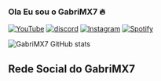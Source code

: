 ### Ola Eu sou o GabriMX7 🔥

[![YouTube](https://img.shields.io/badge/YouTube-FF0000?style=for-the-badge&logo=youtube&logoColor=white)](https://youtube.com/@GabriMX7)
[![discord](https://img.shields.io/badge/Discord-7289DA?style=for-the-badge&logo=discord&logoColor=white)](https://discord.gg/cHDTJGXrvJ)
[![lnstagram](https://img.shields.io/badge/Instagram-E4405F?style=for-the-badge&logo=instagram&logoColor=white)](https://instagram.com/gabrimx7?igshid=YmMyMTA2M2Y=)
[![Spotify](https://img.shields.io/badge/Spotify-1ED760?&style=for-the-badge&logo=spotify&logoColor=white)](https://open.spotify.com/user/31mojyts442bkh4uvlla3yyfmi6u?si=bRDU1DSASqWgSdYcJCOAtA&utm_source=copy-link)


![GabriMX7 GitHub stats](https://github-readme-stats.vercel.app/api?username=GabriMX7&show_icons=true&theme=radical)


## Rede Social do GabriMX7

